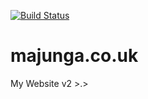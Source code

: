 [![Build Status](https://majungaco.visualstudio.com/Majunga%20Website/_apis/build/status/majunga.co.uk%20build)](https://majungaco.visualstudio.com/Majunga%20Website/_build/latest?definitionId=17)

# majunga.co.uk
My Website v2 >.>
